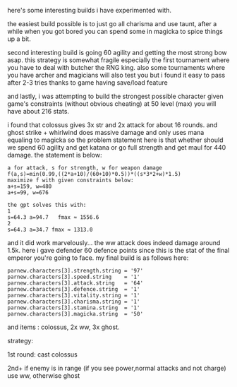 here's some interesting builds i have experimented with.

the easiest build possible is to just go all charisma and use taunt,
after a while when you got bored you can spend some in magicka to spice things
up a bit.

second interesting build is going 60 agility and 
getting the most strong bow asap. this strategy is somewhat fragile
especially the first tournament where you have to deal with butcher the RNG king.
also some tournaments where you have archer and magicians will also test you
but i found it easy to pass after 2-3 tries thanks to game having save/load feature

and lastly, i was attempting to build the strongest possible character given
game's constraints (without obvious cheating) at 50 level (max) you will have about 216 stats.

i found that colossus gives 3x str and 2x attack for about 16 rounds.
and ghost strike + whirlwind does massive damage and only uses mana equaling to magicka
so the problem statement here is that whether should we spend 60 agility and get katana
or go full strength and get maul for 440 damage. the statement is below:
```
a for attack, s for strength, w for weapon damage
f(a,s)=min(0.99,((2*a+10)/(60+10)*0.5))*((s*3*2+w)*1.5) 
maximize f with given constraints below: 
a+s=159, w=480 
a+s=99, w=676

the gpt solves this with:
1
s=64.3 a=94.7	fmax ≈ 1556.6
2	
s=64.3 a=34.7 fmax ≈ 1313.0
```
and it did work marvelously... the ww attack does indeed damage around 1.5k.
here i gave defender 60 defence points since this is the stat of the final emperor
you're going to face.
my final build is as follows here:
```
parnew.characters[3].strength.string = '97'
parnew.characters[3].speed.string    = '1'
parnew.characters[3].attack.string   = '64'
parnew.characters[3].defence.string  = '1'
parnew.characters[3].vitality.string = '1'
parnew.characters[3].charisma.string = '1'
parnew.characters[3].stamina.string  = '1'
parnew.characters[3].magicka.string  = '50'
```
and items : colossus, 2x ww, 3x ghost.

strategy:

1st round: cast colossus

2nd+ if enemy is in range (if you see power,normal attacks and not charge) 
use ww, otherwise ghost
